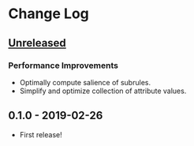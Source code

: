 # Change Log

## [Unreleased]
### Performance Improvements
- Optimally compute salience of subrules.
- Simplify and optimize collection of attribute values.

## 0.1.0 - 2019-02-26
- First release!

[Unreleased]: https://github.com/eraserhd/clara-eql/compare/0.1.1...HEAD
